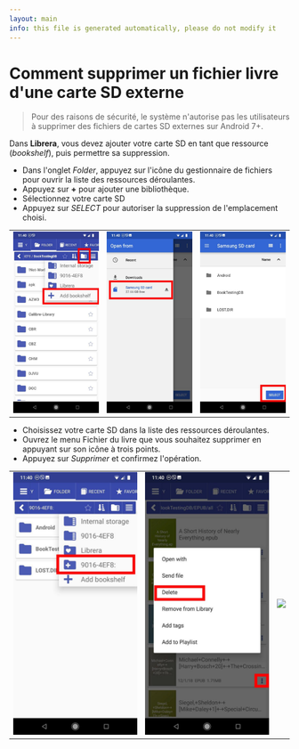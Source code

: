 ```yaml
---
layout: main
info: this file is generated automatically, please do not modify it
---
```


# Comment supprimer un fichier livre d'une carte SD externe

> Pour des raisons de sécurité, le système n'autorise pas les utilisateurs à supprimer des fichiers de cartes SD externes sur Android 7+.

Dans **Librera**, vous devez ajouter votre carte SD en tant que ressource (_bookshelf_), puis permettre sa suppression.

* Dans l'onglet _Folder_, appuyez sur l'icône du gestionnaire de fichiers pour ouvrir la liste des ressources déroulantes.
* Appuyez sur **+** pour ajouter une bibliothèque.
* Sélectionnez votre carte SD
* Appuyez sur _SELECT_ pour autoriser la suppression de l'emplacement choisi.

||||
|-|-|-|
|![](1.jpg)|![](2.jpg)|![](3.jpg)|

* Choisissez votre carte SD dans la liste des ressources déroulantes.
* Ouvrez le menu Fichier du livre que vous souhaitez supprimer en appuyant sur son icône à trois points.
* Appuyez sur _Supprimer_ et confirmez l'opération.

||||
|-|-|-|
|![](4.jpg)|![](5.jpg)|![](6.jpg)|
